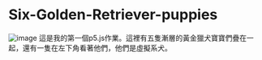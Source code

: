 # Six-Golden-Retriever-puppies

![image](https://i.imgur.com/89i56w8.jpg)
這是我的第一個p5.js作業。這裡有五隻漸層的黃金獵犬寶寶們疊在一起，還有一隻在左下角看著他們，他們是虛擬系犬。

